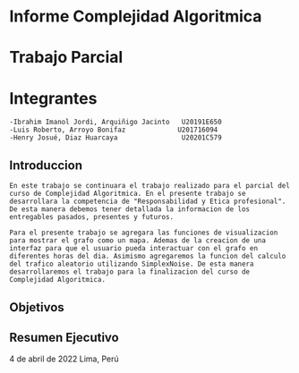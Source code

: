 # Informe Complejidad Algoritmica
# Trabajo Parcial

# Integrantes
    -Ibrahim Imanol Jordi, Arquiñigo Jacinto   U20191E650
    -Luis Roberto, Arroyo Bonifaz  			  U201716094
    -Henry Josué, Diaz Huarcaya                U20201C579 

## Introduccion
    En este trabajo se continuara el trabajo realizado para el parcial del curso de Complejidad Algoritmica. En el presente trabajo se desarrollara la competencia de "Responsabilidad y Etica profesional". De esta manera debemos tener detallada la informacion de los entregables pasados, presentes y futuros.

    Para el presente trabajo se agregara las funciones de visualizacion para mostrar el grafo como un mapa. Ademas de la creacion de una interfaz para que el usuario pueda interactuar con el grafo en diferentes horas del dia. Asimismo agregaremos la funcion del calculo del trafico aleatorio utilizando SimplexNoise. De esta manera desarrollaremos el trabajo para la finalizacion del curso de Complejidad Algoritmica.
## Objetivos

## Resumen Ejecutivo






4 de abril de 2022
Lima, Perú
